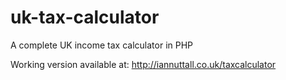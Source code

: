 uk-tax-calculator
=================

A complete UK income tax calculator in PHP

Working version available at: <a href="http://iannuttall.co.uk/taxcalculator/">http://iannuttall.co.uk/taxcalculator</a>

